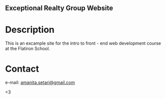 Exceptional Realty Group Website
---

# Description

This is an excample site for the intro to front - end web development course at the Flatiron School.

# Contact

e-mail: amanita.setari@gmail.com

<3